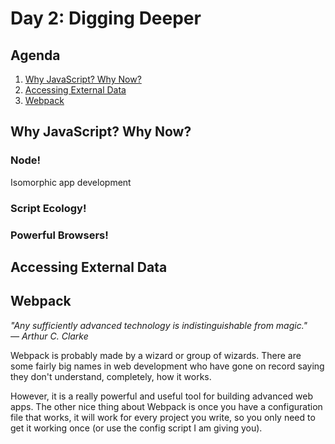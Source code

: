 # Day 2: Digging Deeper

## Agenda

1. [Why JavaScript? Why Now?](#why-javascript-why-now)
1. [Accessing External Data](#accessing-external-data)
1. [Webpack](#webpack)

## Why JavaScript? Why Now?

### Node!

Isomorphic app development

### Script Ecology!

### Powerful Browsers!

## Accessing External Data

## Webpack

*"Any sufficiently advanced technology is indistinguishable from magic."*  
*— Arthur C. Clarke*

Webpack is probably made by a wizard or group of wizards. There are some fairly big names in web development who have gone on record saying they don't understand, completely, how it works.

However, it is a really powerful and useful tool for building advanced web apps. The other nice thing about Webpack is once you have a configuration file that works, it will work for every project you write, so you only need to get it working once (or use the config script I am giving you).

